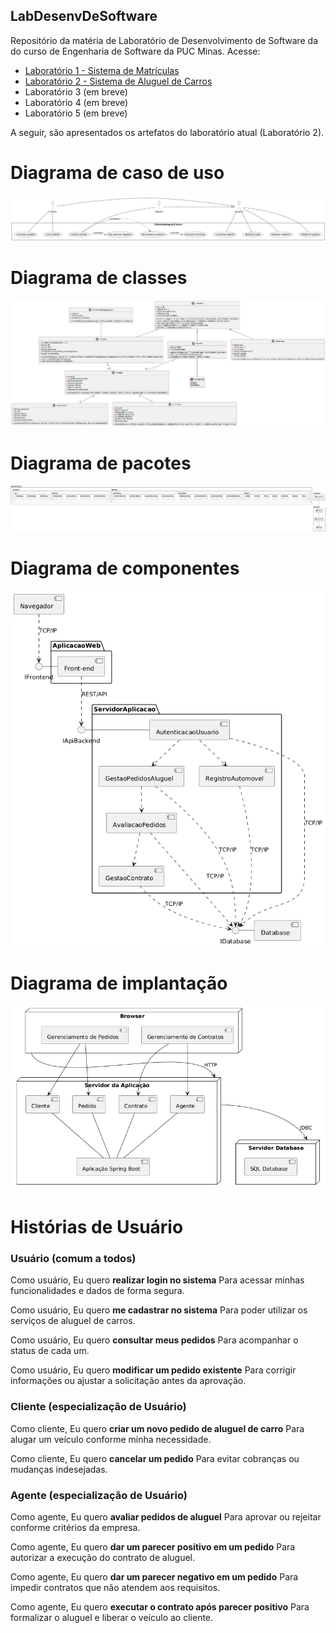 ## LabDesenvDeSoftware
Repositório da matéria de Laboratório de Desenvolvimento de Software da do curso de Engenharia de Software da PUC Minas. Acesse:

- [Laboratório 1 - Sistema de Matrículas](https://github.com/juliavianna/LabDesenvDeSoftware/tree/main/laboratorio1)
- [Laboratório 2 - Sistema de Aluguel de Carros](https://github.com/juliavianna/LabDesenvDeSoftware/tree/main/laboratorio2)
- Laboratório 3 (em breve)
- Laboratório 4 (em breve)
- Laboratório 5 (em breve)

A seguir, são apresentados os artefatos do laboratório atual (Laboratório 2).

# Diagrama de caso de uso
![Diagrama de caso de uso](laboratorio2/projeto/diagramaCasosUso/20250406_diagramaCasosDeUso.png)

# Diagrama de classes
![Diagrama de classes](laboratorio2/projeto/diagramaClasses/20250406_diagramaClasses.png)

# Diagrama de pacotes
![Diagrama de pacotes](laboratorio2/projeto/diagramaPacotes/package-diagram.png)

# Diagrama de componentes
![Diagrama de componentes](laboratorio2/projeto/diagramaComponentes/202503_DiagramaComponentes.png)

# Diagrama de implantação
![Diagrama de implantação](laboratorio2/projeto/diagramaDeImplantacao/implantation-diagram.png)

# Histórias de Usuário

### Usuário (comum a todos)

Como usuário,
Eu quero **realizar login no sistema**
Para acessar minhas funcionalidades e dados de forma segura.

Como usuário,
Eu quero **me cadastrar no sistema**
Para poder utilizar os serviços de aluguel de carros.

Como usuário,
Eu quero **consultar meus pedidos**
Para acompanhar o status de cada um.

Como usuário,
Eu quero **modificar um pedido existente**
Para corrigir informações ou ajustar a solicitação antes da aprovação.

### Cliente (especialização de Usuário)

Como cliente,
Eu quero **criar um novo pedido de aluguel de carro**
Para alugar um veículo conforme minha necessidade.

Como cliente,
Eu quero **cancelar um pedido**
Para evitar cobranças ou mudanças indesejadas.

### Agente (especialização de Usuário)

Como agente,
Eu quero **avaliar pedidos de aluguel**
Para aprovar ou rejeitar conforme critérios da empresa.

Como agente,
Eu quero **dar um parecer positivo em um pedido**
Para autorizar a execução do contrato de aluguel.

Como agente,
Eu quero **dar um parecer negativo em um pedido**
Para impedir contratos que não atendem aos requisitos.

Como agente,
Eu quero **executar o contrato após parecer positivo**
Para formalizar o aluguel e liberar o veículo ao cliente.